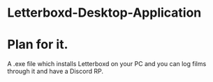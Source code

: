 # Letterboxd-Desktop-Application

# Plan for it.
A .exe file which installs Letterboxd on your PC and you can log films through it and have a Discord RP.
